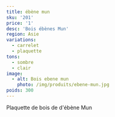 ```yaml
---
title: ébène mun
sku: '201'
price: '1'
desc: 'Bois ébènes Mun'
region: Asie
variations:
  - carrelet
  - plaquette
tons:
  - sombre
  - clair
image: 
  - alt: Bois ebene mun
    photo: /img/produits/ebene-mun.jpg
poids: 300
---
```


Plaquette de bois de d'ébène Mun